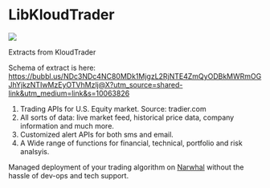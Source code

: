     

# LibKloudTrader




<a href="https://medium.com/@kloudtrader">![](https://img.shields.io/badge/Follow-medium-orange.svg)</a>

Extracts from KloudTrader

Schema of extract is here: 
https://bubbl.us/NDc3NDc4NC80MDk1MjgzL2RjNTE4ZmQyODBkMWRmOGJhYjkzNTIwMzEyOTVhMzlj@X?utm_source=shared-link&utm_medium=link&s=10063826


1. Trading APIs for U.S. Equity market. Source: tradier.com
2. All sorts of data: live market feed, historical price data, company information and much more.
3. Customized alert APIs for both sms and email.
4. A Wide range of functions for financial, technical, portfolio and risk analsyis.


Managed deployment of your trading algorithm on [Narwhal](https://kloudtrader.com/narwhal) without the hassle of dev-ops and tech support.
